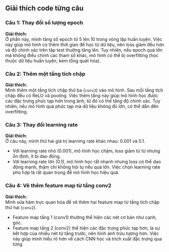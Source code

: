## Giải thích code từng câu
### **Câu 1: Thay đổi số lượng epoch**
**Giải thích:**  
Ở phần này, mình tăng số epoch từ 5 lên 10 trong vòng lặp huấn luyện. Việc này giúp mô hình có thêm thời gian để học từ dữ liệu, nên loss giảm đều hơn và độ chính xác trên tập test thường tăng lên. Tuy nhiên, nếu epoch quá lớn mà không điều chỉnh các tham số khác, mô hình có thể bị overfitting (học thuộc dữ liệu huấn luyện, kém tổng quát hóa).

### **Câu 2: Thêm một tầng tích chập**
**Giải thích:**  
Mình thêm một tầng tích chập thứ ba (`conv3`) vào mô hình. Sau mỗi tầng tích chập đều có ReLU và pooling. Việc thêm tầng này giúp mô hình học được các đặc trưng phức tạp hơn trong ảnh, từ đó có thể tăng độ chính xác. Tuy nhiên, nếu mô hình quá phức tạp mà dữ liệu không đủ lớn, có thể dẫn đến overfitting.

### **Câu 3: Thay đổi learning rate**
**Giải thích:**  
Ở câu này, mình thử hai giá trị learning rate khác nhau: 0.001 và 0.1.  
- Với learning rate nhỏ (0.001), mô hình học chậm, loss giảm từ từ nhưng ổn định, ít bị dao động.
- Với learning rate lớn (0.1), mô hình học rất nhanh nhưng loss có thể dao động mạnh, thậm chí không hội tụ nếu quá lớn.
Việc chọn learning rate phù hợp là rất quan trọng để mô hình học hiệu quả.

### **Câu 4: Vẽ thêm feature map từ tầng conv2**
**Giải thích:**  
Mình sửa hàm trực quan hóa để vẽ thêm hai feature map từ tầng tích chập thứ hai (`conv2`).  
- Feature map tầng 1 (conv1) thường thể hiện các nét cơ bản như cạnh, góc.
- Feature map tầng 2 (conv2) thể hiện các đặc trưng phức tạp hơn, là sự kết hợp của nhiều nét từ tầng trước, nên hình ảnh trừu tượng hơn.
Việc này giúp mình hiểu rõ hơn về cách CNN học và trích xuất đặc trưng qua từng